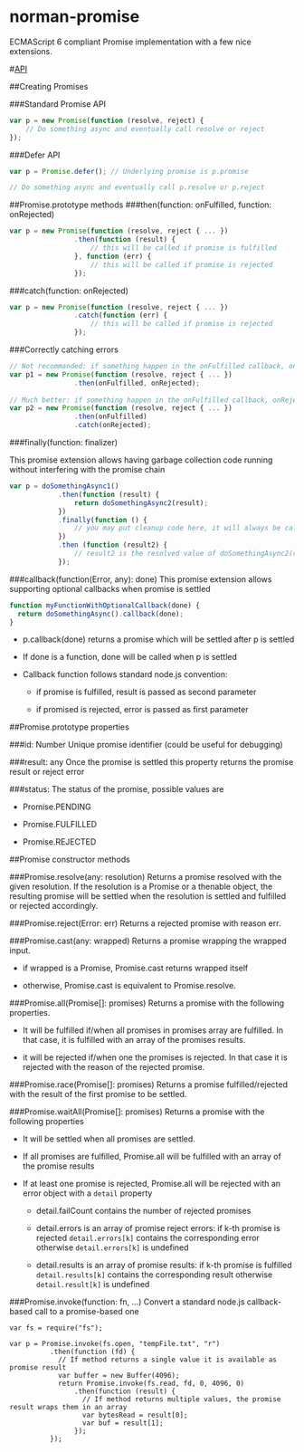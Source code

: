 norman-promise
=======

ECMAScript 6 compliant Promise implementation with a few nice extensions.

#[API](API.md)

##Creating Promises 

###Standard Promise API

```javascript
var p = new Promise(function (resolve, reject) {
    // Do something async and eventually call resolve or reject
});
```

###Defer API

```javascript
var p = Promise.defer(); // Underlying promise is p.promise

// Do something async and eventually call p.resolve or p.reject
```

##Promise.prototype methods
###then(function: onFulfilled, function: onRejected)

```javascript
var p = new Promise(function (resolve, reject { ... })
                .then(function (result) {
                    // this will be called if promise is fulfilled
                }, function (err) {
                    // this will be called if promise is rejected
                });
```

###catch(function: onRejected) 

```javascript
var p = new Promise(function (resolve, reject { ... })
                .catch(function (err) {
                    // this will be called if promise is rejected
                });
```

###Correctly catching errors

```javascript
// Not recommanded: if something happen in the onFulfilled callback, onRejected will not be called
var p1 = new Promise(function (resolve, reject { ... })
                .then(onFulfilled, onRejected);
                
// Much better: if something happen in the onFulfilled callback, onRejected will be called
var p2 = new Promise(function (resolve, reject { ... })                 
                .then(onFulfilled)
                .catch(onRejected);
```

###finally(function: finalizer)

This promise extension allows having garbage collection code running without interfering with the promise chain

```javascript
var p = doSomethingAsync1()
            .then(function (result) {
                return doSomethingAsync2(result);
            })
            .finally(function () {
                // you may put cleanup code here, it will always be called
            })
            .then (function (result2) {
                // result2 is the resolved value of doSomethingAsync2(result)
            });
```

###callback(function(Error, any): done)
This promise extension allows supporting optional callbacks when promise is settled

```javascript
function myFunctionWithOptionalCallback(done) {
  return doSomethingAsync().callback(done);
}
```

 - p.callback(done) returns a promise which will be settled after p is settled
 
 - If done is a function, done will be called when p is settled 
 
 - Callback function follows standard node.js convention: 
 
   - if promise is fulfilled, result is passed as second parameter

   - if promised is rejected, error is passed as first parameter


##Promise.prototype properties

###id: Number
Unique promise identifier (could be useful for debugging)

###result: any
Once the promise is settled this property returns the promise result or reject error

###status: 
The status of the promise, possible values are

 - Promise.PENDING

 - Promise.FULFILLED

 - Promise.REJECTED


##Promise constructor methods

###Promise.resolve(any: resolution)
Returns a promise resolved with the given resolution. If the resolution is a Promise or a thenable object, the resulting promise will be settled when the resolution is settled and fulfilled or rejected accordingly. 

###Promise.reject(Error: err)
Returns a rejected promise with reason err. 

###Promise.cast(any: wrapped)
Returns a promise wrapping the wrapped input. 

 - if wrapped is a Promise, Promise.cast returns wrapped itself

 - otherwise, Promise.cast is equivalent to Promise.resolve. 

###Promise.all(Promise[]: promises)
Returns a promise with the following properties.

 - It will be fulfilled if/when all promises in promises array are fulfilled. In that case, it is fulfilled with an array of the promises results. 
 
 - it will be rejected if/when one the promises is rejected. In that case it is rejected with the reason of the rejected promise. 

###Promise.race(Promise[]: promises)
Returns a promise fulfilled/rejected with the result of the first promise to be settled. 

###Promise.waitAll(Promise[]: promises)
Returns a promise with the following properties

 - It will be settled when all promises are settled. 

 - If all promises are fulfilled, Promise.all will be fulfilled with an array of the promise results
 
 - If at least one promise is rejected, Promise.all will be rejected with an error object with a ```detail``` property
 
   - detail.failCount contains the number of rejected promises

   - detail.errors is an array of promise reject errors: if k-th promise is rejected ```detail.errors[k]``` contains the corresponding error otherwise ```detail.errors[k]``` is undefined
   
   - detail.results is an array of promise results: if k-th promise is fulfilled ```detail.results[k]``` contains the corresponding result otherwise ```detail.result[k]``` is undefined
   

###Promise.invoke(function: fn, ...)
Convert a standard node.js callback-based call to a promise-based one

```
var fs = require("fs");

var p = Promise.invoke(fs.open, "tempFile.txt", "r")
          .then(function (fd) {
            // If method returns a single value it is available as promise result
            var buffer = new Buffer(4096);
            return Promise.invoke(fs.read, fd, 0, 4096, 0)
                .then(function (result) {
                  // If method returns multiple values, the promise result wraps them in an array
                  var bytesRead = result[0];
                  var buf = result[1];
                });
          });
```
 
 
 



